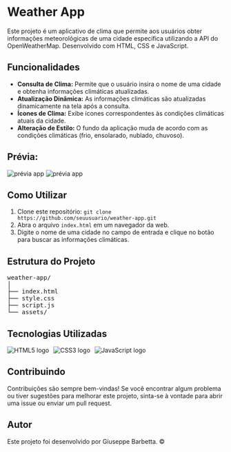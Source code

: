 <h1>Weather App</h1>
<p>Este projeto é um aplicativo de clima que permite aos usuários obter informações meteorológicas de uma cidade específica utilizando a API do OpenWeatherMap. Desenvolvido com HTML, CSS e JavaScript.</p>

<h2>Funcionalidades</h2>
<ul>
  <li><strong>Consulta de Clima:</strong> Permite que o usuário insira o nome de uma cidade e obtenha informações climáticas atualizadas.</li>
  <li><strong>Atualização Dinâmica:</strong> As informações climáticas são atualizadas dinamicamente na tela após a consulta.</li>
  <li><strong>Ícones de Clima:</strong> Exibe ícones correspondentes às condições climáticas atuais da cidade.</li>
  <li><strong>Alteração de Estilo:</strong> O fundo da aplicação muda de acordo com as condições climáticas (frio, ensolarado, nublado, chuvoso).</li>
</ul>

<h2>Prévia:</h2>
<img src='https://github.com/giuseppebarbetta/weather-assistent/assets/148505073/b6808ad5-2d79-4f4f-b677-23eeb7e171c9' alt='prévia app' />
<img src='https://github.com/giuseppebarbetta/weather-assistent/assets/148505073/fd83a5c7-43b6-4722-b6ef-21f3ddbc1396' alt='prévia app' />


<h2>Como Utilizar</h2>
<ol>
  <li>Clone este repositório: <code>git clone https://github.com/seuusuario/weather-app.git</code></li>
  <li>Abra o arquivo <code>index.html</code> em um navegador da web.</li>
  <li>Digite o nome de uma cidade no campo de entrada e clique no botão para buscar as informações climáticas.</li>
</ol>

<h2>Estrutura do Projeto</h2>
<pre>
weather-app/
│
├── index.html
├── style.css
├── script.js
└── assets/
</pre>

<h2>Tecnologias Utilizadas</h2>
<div style="display: flex; gap: 10px;">
  <img src="https://img.shields.io/badge/HTML5-E34F26?style=for-the-badge&logo=html5&logoColor=white" alt="HTML5 logo">
  <img src="https://img.shields.io/badge/CSS3-1572B6?style=for-the-badge&logo=css3&logoColor=white" alt="CSS3 logo">
  <img src="https://img.shields.io/badge/JavaScript-F7DF1E?style=for-the-badge&logo=javascript&logoColor=black" alt="JavaScript logo">
</div>

<h2>Contribuindo</h2>
<p>Contribuições são sempre bem-vindas! Se você encontrar algum problema ou tiver sugestões para melhorar este projeto, sinta-se à vontade para abrir uma issue ou enviar um pull request.</p>

<h2>Autor</h2>
<p>Este projeto foi desenvolvido por Giuseppe Barbetta. ©</p>
